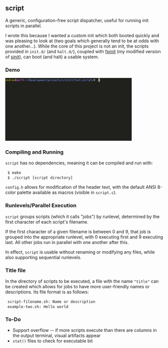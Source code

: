 ## script

A generic, configuration-free script dispatcher, useful for running init scripts in parallel.

I wrote this because I wanted a custom init which both booted quickly and was pleasing to look at (two goals which generally tend to be at odds with one another...).  While the core of this project is not an init, the scripts provided in `init.d/` (and `halt.d/`), coupled with [fpinit](https://github.com/Cubified/fpinit) (my modified version of [sinit](https://core.suckless.org/sinit)), can boot (and halt) a usable system.

### Demo

![demo.gif](https://github.com/Cubified/script/blob/master/demo.gif)

### Compiling and Running

`script` has no dependencies, meaning it can be compiled and run with:

     $ make
     $ ./script [script directory]

`config.h` allows for modification of the header text, with the default ANSI 8-color palette available as macros (visible in `script.c`).

### Runlevels/Parallel Execution

`script` groups scripts (which it calls "jobs") by runlevel, determined by the first character of each script's filename.

If the first character of a given filename is between 0 and 9, that job is grouped into the appropriate runlevel, with 0 executing first and 9 executing last.  All other jobs run in parallel with one another after this.

In effect, `script` is usable without renaming or modifying any files, while also supporting sequential runlevels.

### Title file

In the directory of scripts to be executed, a file with the name `"title"` can be created which allows for jobs to have more user-friendly names or descriptions.  Its file format is as follows:

     script-filename.sh: Name or description
     example-two.sh: Hello world

### To-Do

- Support overflow -- if more scripts execute than there are columns in the output terminal, visual artifacts appear
- `stat()` files to check for executable bit

